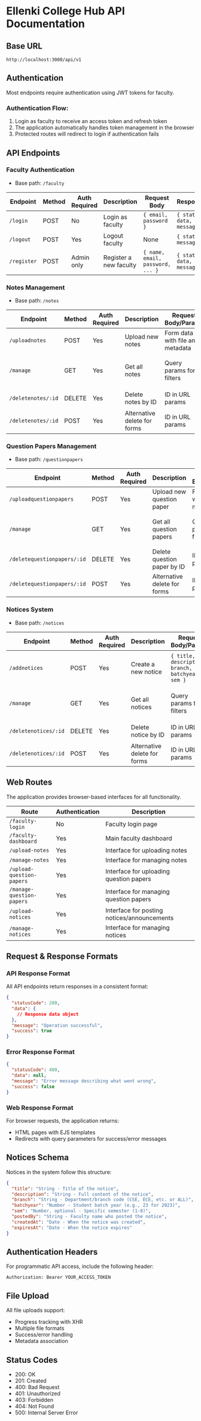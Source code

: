 # Ellenki College Hub API Documentation

## Base URL

`http://localhost:3000/api/v1`

## Authentication

Most endpoints require authentication using JWT tokens for faculty.

### Authentication Flow:

1. Login as faculty to receive an access token and refresh token
2. The application automatically handles token management in the browser
3. Protected routes will redirect to login if authentication fails

## API Endpoints

### Faculty Authentication

- Base path: `/faculty`

| Endpoint    | Method | Auth Required | Description            | Request Body                     | Response                    |
| ----------- | ------ | ------------- | ---------------------- | -------------------------------- | --------------------------- |
| `/login`    | POST   | No            | Login as faculty       | `{ email, password }`            | `{ status, data, message }` |
| `/logout`   | POST   | Yes           | Logout faculty         | None                             | `{ status, message }`       |
| `/register` | POST   | Admin only    | Register a new faculty | `{ name, email, password, ... }` | `{ status, data, message }` |

### Notes Management

- Base path: `/notes`

| Endpoint           | Method | Auth Required | Description                  | Request Body/Params              | Response                                 |
| ------------------ | ------ | ------------- | ---------------------------- | -------------------------------- | ---------------------------------------- |
| `/uploadnotes`     | POST   | Yes           | Upload new notes             | Form data with file and metadata | `{ status, data, message }`              |
| `/manage`          | GET    | Yes           | Get all notes                | Query params for filters         | `{ status, data, message }` or HTML page |
| `/deletenotes/:id` | DELETE | Yes           | Delete notes by ID           | ID in URL params                 | `{ status, data, message }`              |
| `/deletenotes/:id` | POST   | Yes           | Alternative delete for forms | ID in URL params                 | Redirect with status                     |

### Question Papers Management

- Base path: `/questionpapers`

| Endpoint                    | Method | Auth Required | Description                  | Request Body/Params              | Response                                 |
| --------------------------- | ------ | ------------- | ---------------------------- | -------------------------------- | ---------------------------------------- |
| `/uploadquestionpapers`     | POST   | Yes           | Upload new question paper    | Form data with file and metadata | `{ status, data, message }`              |
| `/manage`                   | GET    | Yes           | Get all question papers      | Query params for filters         | `{ status, data, message }` or HTML page |
| `/deletequestionpapers/:id` | DELETE | Yes           | Delete question paper by ID  | ID in URL params                 | `{ status, data, message }`              |
| `/deletequestionpapers/:id` | POST   | Yes           | Alternative delete for forms | ID in URL params                 | Redirect with status                     |

### Notices System

- Base path: `/notices`

| Endpoint             | Method | Auth Required | Description                  | Request Body/Params                              | Response                                 |
| -------------------- | ------ | ------------- | ---------------------------- | ------------------------------------------------ | ---------------------------------------- |
| `/addnotices`        | POST   | Yes           | Create a new notice          | `{ title, description, branch, batchyear, sem }` | `{ status, data, message }` or redirect  |
| `/manage`            | GET    | Yes           | Get all notices              | Query params for filters                         | `{ status, data, message }` or HTML page |
| `/deletenotices/:id` | DELETE | Yes           | Delete notice by ID          | ID in URL params                                 | `{ status, data, message }`              |
| `/deletenotices/:id` | POST   | Yes           | Alternative delete for forms | ID in URL params                                 | Redirect with status                     |

## Web Routes

The application provides browser-based interfaces for all functionality.

| Route                     | Authentication | Description                                 |
| ------------------------- | -------------- | ------------------------------------------- |
| `/faculty-login`          | No             | Faculty login page                          |
| `/faculty-dashboard`      | Yes            | Main faculty dashboard                      |
| `/upload-notes`           | Yes            | Interface for uploading notes               |
| `/manage-notes`           | Yes            | Interface for managing notes                |
| `/upload-question-papers` | Yes            | Interface for uploading question papers     |
| `/manage-question-papers` | Yes            | Interface for managing question papers      |
| `/upload-notices`         | Yes            | Interface for posting notices/announcements |
| `/manage-notices`         | Yes            | Interface for managing notices              |

## Request & Response Formats

### API Response Format

All API endpoints return responses in a consistent format:

```json
{
  "statusCode": 200,
  "data": {
    // Response data object
  },
  "message": "Operation successful",
  "success": true
}
```

### Error Response Format

```json
{
  "statusCode": 400,
  "data": null,
  "message": "Error message describing what went wrong",
  "success": false
}
```

### Web Response Format

For browser requests, the application returns:

- HTML pages with EJS templates
- Redirects with query parameters for success/error messages

## Notices Schema

Notices in the system follow this structure:

```json
{
  "title": "String - Title of the notice",
  "description": "String - Full content of the notice",
  "branch": "String - Department/branch code (CSE, ECE, etc. or ALL)",
  "batchyear": "Number - Student batch year (e.g., 23 for 2023)",
  "sem": "Number, optional - Specific semester (1-8)",
  "postedBy": "String - Faculty name who posted the notice",
  "createdAt": "Date - When the notice was created",
  "expiresAt": "Date - When the notice expires"
}
```

## Authentication Headers

For programmatic API access, include the following header:

```
Authorization: Bearer YOUR_ACCESS_TOKEN
```

## File Upload

All file uploads support:

- Progress tracking with XHR
- Multiple file formats
- Success/error handling
- Metadata association

## Status Codes

- 200: OK
- 201: Created
- 400: Bad Request
- 401: Unauthorized
- 403: Forbidden
- 404: Not Found
- 500: Internal Server Error
